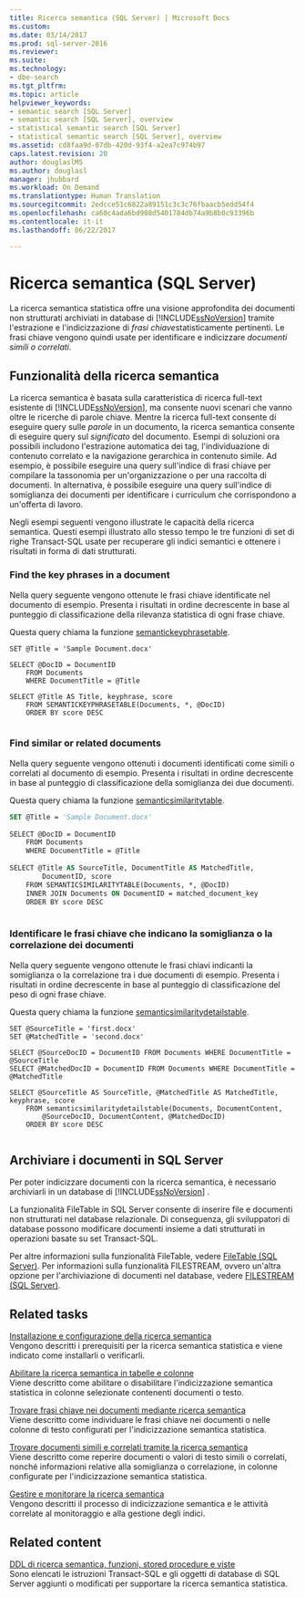 ```yaml
---
title: Ricerca semantica (SQL Server) | Microsoft Docs
ms.custom: 
ms.date: 03/14/2017
ms.prod: sql-server-2016
ms.reviewer: 
ms.suite: 
ms.technology:
- dbe-search
ms.tgt_pltfrm: 
ms.topic: article
helpviewer_keywords:
- semantic search [SQL Server]
- semantic search [SQL Server], overview
- statistical semantic search [SQL Server]
- statistical semantic search [SQL Server], overview
ms.assetid: cd8faa9d-07db-420d-93f4-a2ea7c974b97
caps.latest.revision: 20
author: douglaslMS
ms.author: douglasl
manager: jhubbard
ms.workload: On Demand
ms.translationtype: Human Translation
ms.sourcegitcommit: 2edcce51c6822a89151c3c3c76fbaacb5edd54f4
ms.openlocfilehash: ca60c4ada6bd908d5401784db74a9b8b0c93396b
ms.contentlocale: it-it
ms.lasthandoff: 06/22/2017

---
```

# <a name="semantic-search-sql-server"></a>Ricerca semantica (SQL Server)
La ricerca semantica statistica offre una visione approfondita dei documenti non strutturati archiviati in database di [!INCLUDE[ssNoVersion](../../includes/ssnoversion-md.md)] tramite l'estrazione e l'indicizzazione di *frasi chiave*statisticamente pertinenti. Le frasi chiave vengono quindi usate per identificare e indicizzare *documenti simili o correlati*.  
  
##  <a name="whatcanido"></a> Funzionalità della ricerca semantica  
 La ricerca semantica è basata sulla caratteristica di ricerca full-text esistente di [!INCLUDE[ssNoVersion](../../includes/ssnoversion-md.md)], ma consente nuovi scenari che vanno oltre le ricerche di parole chiave. Mentre la ricerca full-text consente di eseguire query sulle *parole* in un documento, la ricerca semantica consente di eseguire query sul *significato* del documento. Esempi di soluzioni ora possibili includono l'estrazione automatica dei tag, l'individuazione di contenuto correlato e la navigazione gerarchica in contenuto simile. Ad esempio, è possibile eseguire una query sull'indice di frasi chiave per compilare la tassonomia per un'organizzazione o per una raccolta di documenti. In alternativa, è possibile eseguire una query sull'indice di somiglianza dei documenti per identificare i curriculum che corrispondono a un'offerta di lavoro.  
  
 Negli esempi seguenti vengono illustrate le capacità della ricerca semantica. Questi esempi illustrato allo stesso tempo le tre funzioni di set di righe Transact-SQL usate per recuperare gli indici semantici e ottenere i risultati in forma di dati strutturati.  
  
###  <a name="find1"></a> Find the key phrases in a document  
 Nella query seguente vengono ottenute le frasi chiave identificate nel documento di esempio. Presenta i risultati in ordine decrescente in base al punteggio di classificazione della rilevanza statistica di ogni frase chiave.
 
 Questa query chiama la funzione [semantickeyphrasetable](../../relational-databases/system-functions/semantickeyphrasetable-transact-sql.md).  
  
```tsql  
SET @Title = 'Sample Document.docx'  
  
SELECT @DocID = DocumentID  
    FROM Documents  
    WHERE DocumentTitle = @Title  
  
SELECT @Title AS Title, keyphrase, score  
    FROM SEMANTICKEYPHRASETABLE(Documents, *, @DocID)  
    ORDER BY score DESC  
  
```  
  
###  <a name="find2"></a> Find similar or related documents  
 Nella query seguente vengono ottenuti i documenti identificati come simili o correlati al documento di esempio. Presenta i risultati in ordine decrescente in base al punteggio di classificazione della somiglianza dei due documenti.
 
 Questa query chiama la funzione [semanticsimilaritytable](../../relational-databases/system-functions/semanticsimilaritytable-transact-sql.md).  
  
```vb  
SET @Title = 'Sample Document.docx'  
  
SELECT @DocID = DocumentID  
    FROM Documents  
    WHERE DocumentTitle = @Title  
  
SELECT @Title AS SourceTitle, DocumentTitle AS MatchedTitle,  
        DocumentID, score  
    FROM SEMANTICSIMILARITYTABLE(Documents, *, @DocID)  
    INNER JOIN Documents ON DocumentID = matched_document_key  
    ORDER BY score DESC  
  
```  
  
###  <a name="find3"></a> Identificare le frasi chiave che indicano la somiglianza o la correlazione dei documenti  
 Nella query seguente vengono ottenute le frasi chiavi indicanti la somiglianza o la correlazione tra i due documenti di esempio. Presenta i risultati in ordine decrescente in base al punteggio di classificazione del peso di ogni frase chiave.
 
 Questa query chiama la funzione [semanticsimilaritydetailstable](../../relational-databases/system-functions/semanticsimilaritydetailstable-transact-sql.md).  
  
```tsql  
SET @SourceTitle = 'first.docx'  
SET @MatchedTitle = 'second.docx'  
  
SELECT @SourceDocID = DocumentID FROM Documents WHERE DocumentTitle = @SourceTitle  
SELECT @MatchedDocID = DocumentID FROM Documents WHERE DocumentTitle = @MatchedTitle  
  
SELECT @SourceTitle AS SourceTitle, @MatchedTitle AS MatchedTitle, keyphrase, score  
    FROM semanticsimilaritydetailstable(Documents, DocumentContent,  
        @SourceDocID, DocumentContent, @MatchedDocID)  
    ORDER BY score DESC  
  
```  
  
##  <a name="store"></a> Archiviare i documenti in SQL Server  
 Per poter indicizzare documenti con la ricerca semantica, è necessario archiviarli in un database di [!INCLUDE[ssNoVersion](../../includes/ssnoversion-md.md)] .  
  
 La funzionalità FileTable in SQL Server consente di inserire file e documenti non strutturati nel database relazionale. Di conseguenza, gli sviluppatori di database possono modificare documenti insieme a dati strutturati in operazioni basate su set Transact-SQL.  
  
 Per altre informazioni sulla funzionalità FileTable, vedere [FileTable &#40;SQL Server&#41;](../../relational-databases/blob/filetables-sql-server.md). Per informazioni sulla funzionalità FILESTREAM, ovvero un'altra opzione per l'archiviazione di documenti nel database, vedere [FILESTREAM &#40;SQL Server&#41;](../../relational-databases/blob/filestream-sql-server.md).  
  
##  <a name="reltasks"></a> Related tasks  
 [Installazione e configurazione della ricerca semantica](../../relational-databases/search/install-and-configure-semantic-search.md)  
 Vengono descritti i prerequisiti per la ricerca semantica statistica e viene indicato come installarli o verificarli.  
  
 [Abilitare la ricerca semantica in tabelle e colonne](../../relational-databases/search/enable-semantic-search-on-tables-and-columns.md)  
 Viene descritto come abilitare o disabilitare l'indicizzazione semantica statistica in colonne selezionate contenenti documenti o testo.  
  
 [Trovare frasi chiave nei documenti mediante ricerca semantica](../../relational-databases/search/find-key-phrases-in-documents-with-semantic-search.md)  
 Viene descritto come individuare le frasi chiave nei documenti o nelle colonne di testo configurati per l'indicizzazione semantica statistica.  
  
 [Trovare documenti simili e correlati tramite la ricerca semantica](../../relational-databases/search/find-similar-and-related-documents-with-semantic-search.md)  
 Viene descritto come reperire documenti o valori di testo simili o correlati, nonché informazioni relative alla somiglianza o correlazione, in colonne configurate per l'indicizzazione semantica statistica.  
  
 [Gestire e monitorare la ricerca semantica](../../relational-databases/search/manage-and-monitor-semantic-search.md)  
 Vengono descritti il processo di indicizzazione semantica e le attività correlate al monitoraggio e alla gestione degli indici.  
  
##  <a name="relcontent"></a> Related content  
 [DDL di ricerca semantica, funzioni, stored procedure e viste](../../relational-databases/search/semantic-search-ddl-functions-stored-procedures-and-views.md)  
 Sono elencati le istruzioni Transact-SQL e gli oggetti di database di SQL Server aggiunti o modificati per supportare la ricerca semantica statistica.  
  
  

